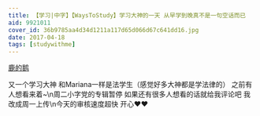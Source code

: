 ```yaml
---
title: 【学习|中字】【WaysToStudy】学习大神的一天 从早学到晚真不是一句空话而已
aid: 9921011
cover_id: 36b9785aa4d34d1211a117d65d066d67c641dd16.jpg
date: 2017-04-18
tags: [studywithme]
---
```

[鹿的鹅](https://www.bilibili.com/video/av9921011?from=search&seid=16865679037554923473)

又一个学习大神 和Mariana一样是法学生（感觉好多大神都是学法律的） 
之前有人想看来着~\n周二小字党的专辑暂停 如果还有很多人想看的话就给我评论吧 我改成周一上传\n今天的审核速度超快 开心❤❤
